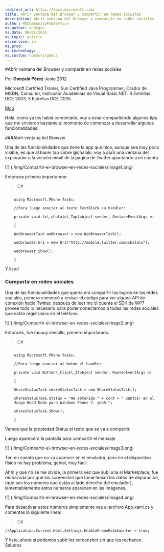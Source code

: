 ```yaml
---
redirect_url: https://docs.microsoft.com/
title: Abrir ventana del Browser y compartir en redes sociales
description: Abrir ventana del Browser y compartir en redes sociales
author: MSCommunityPubService
ms.author: andygon
ms.date: 06/01/2016
ms.topic: article
ms.service: ie
ms.prod: 
ms.technology:
ms.custom: CommunityDocs
---
```


#Abrir ventana del Browser y compartir en redes sociales
  
Por **Gonzalo Pérez**                                                                                                                                                                 Junio 2012
                                                                                                                                                                                 
Microsoft Certified Trainer, Sun Certified Java Programmer, Orador de MSDN, Consultor, Instructor Academias de Visual Basic.NET. 4 Estrellas DCE 2003, 5 Estrellas DCE 2005.   
 
[Blog](http://geeks.ms/blogs/gperez/default.aspx)

Hola, como ya les había comentado, voy a estar compartiendo algunos tips
que me sirvieron bastante al momento de comenzar a desarrollar algunas
funcionalidades.

###Abrir ventana del Browser

Una de las funcionalidades que tiene la app que hice, aunque sea muy
poco visible, es que al hacer tap sobre @chalalo, voy a abrir una
ventana del explorador a la versión móvil de la pagina de Twitter
apuntando a mi cuenta

![] (./img/Compartir-el-browser-en-redes-sociales/image1.png)

Entonces primero importamos:

>C\#

```

    using Microsoft.Phone.Tasks;

    //Para luego asociar al texto TextBlock su handler:

    private void tx\_chalalo\_Tap(object sender, GestureEventArgs e)

    {

    WebBrowserTask webbrowser = new WebBrowserTask();

    webbrowser.Uri = new Uri("http://mobile.twitter.com/chalalo");

    webbrowser.Show();

    }
```

Y listo!

### Compartir en redes sociales

Una de las funcionalidades que quería era compartir los logros en las
redes sociales, primero comencé a revisar el código para ver alguna API
de conexión hacia Twitter, después de leer me di cuenta el SDK de WP7
provee todo lo necesario para poder conectarnos a todas las redes
sociales que están registradas en el teléfono.

![] (./img/Compartir-el-browser-en-redes-sociales/image2.png)

Entonces, fue muuuy sencillo, primero importamos:

>C\#

```

    using Microsoft.Phone.Tasks;

    //Para luego asociar al botón el handler

    private void Button\_Click\_2(object sender, RoutedEventArgs e)

    {

    ShareStatusTask shareStatusTask = new ShareStatusTask();

    shareStatusTask.Status = "He obtenido " + cont + " puntos! en el
    Juego Dead Dedo para Windows Phone 7, yeah!";

    shareStatusTask.Show();

    }
```
Vemos que la propiedad Status el texto que se va a compartir.

Luego aparecerá la pantalla para compartir el mensaje

![] (./img/Compartir-el-browser-en-redes-sociales/image3.png)

Ten en cuenta que no va aparecer en el emulador, pero en el dispositivo
físico no hay problema, genial, muy fácil.

Ahh! y que no se me olvide, la primera vez que subí una al Marketplace,
fue rechazada por que los screenshot que tomé tenían los datos de
depuración, (que son los números que están al lado derecho del
emulador), lamentablemente estos números aparecen en las imágenes.

![] (./img/Compartir-el-browser-en-redes-sociales/image4.png)

Para desactivar estos números simplemente vas al archivo App.xaml.cs y
comentas la siguiente línea:

>C\#

```
//Application.Current.Host.Settings.EnableFrameRateCounter = true;
```

Y listo, ahora si podemos subir los screenshot sin que los rechacen.\
Saludos




